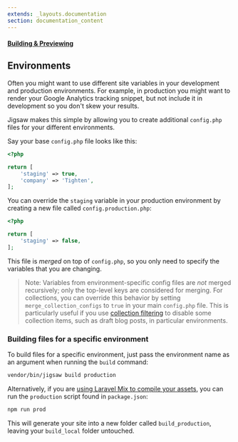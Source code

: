 ```yaml
---
extends: _layouts.documentation
section: documentation_content
---
```


#### [Building & Previewing](/docs/building-and-previewing)
## Environments

Often you might want to use different site variables in your development and production environments. For example, in production you might want to render your Google Analytics tracking snippet, but not include it in development so you don't skew your results.

Jigsaw makes this simple by allowing you to create additional `config.php` files for your different environments.

Say your base `config.php` file looks like this:

```php
<?php

return [
    'staging' => true,
    'company' => 'Tighten',
];
```

You can override the `staging` variable in your production environment by creating a new file called `config.production.php`:

```php
<?php

return [
    'staging' => false,
];
```

This file is _merged_ on top of `config.php`, so you only need to specify the variables that you are changing.

> Note: Variables from environment-specific config files are _not_ merged recursively; only the top-level keys are considered for merging. For collections, you can override this behavior by setting `merge_collection_configs` to `true` in your main `config.php` file. This is particularly useful if you use [collection filtering](/docs/collections-filtering/) to disable some collection items, such as draft blog posts, in particular environments.

### Building files for a specific environment

To build files for a specific environment, just pass the environment name as an argument when running the `build` command:

```bash
vendor/bin/jigsaw build production
```

Alternatively, if you are [using Laravel Mix to compile your assets](/docs/compiling-assets), you can run the `production` script found in `package.json`:

```bash
npm run prod
```

This will generate your site into a new folder called `build_production`, leaving your `build_local` folder untouched.
